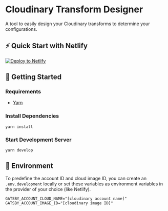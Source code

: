 # Cloudinary Transform Designer
A tool to easily design your Cloudinary transforms to determine your configurations.

## ⚡ Quick Start with Netlify

[![Deploy to Netlify](https://www.netlify.com/img/deploy/button.svg)](https://app.netlify.com/start/deploy?repository=https://github.com/colbyfayock/tweet)

## 🚀 Getting Started

### Requirements
* [Yarn](https://yarnpkg.com/en/)

### Install Dependencies
```
yarn install
```

### Start Development Server
```
yarn develop
```

## 🧰 Environment
To predefine the account ID and cloud image ID, you can create an `.env.development` locally or set these variables as environment variables in the provider of your choice (like Netlify).

```
GATSBY_ACCOUNT_CLOUD_NAME="[cloudinary account name]"
GATSBY_ACCOUNT_IMAGE_ID="[cloudinary image ID]"
```
